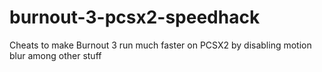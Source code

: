 # burnout-3-pcsx2-speedhack
Cheats to make Burnout 3 run much faster on PCSX2 by disabling motion blur among other stuff

